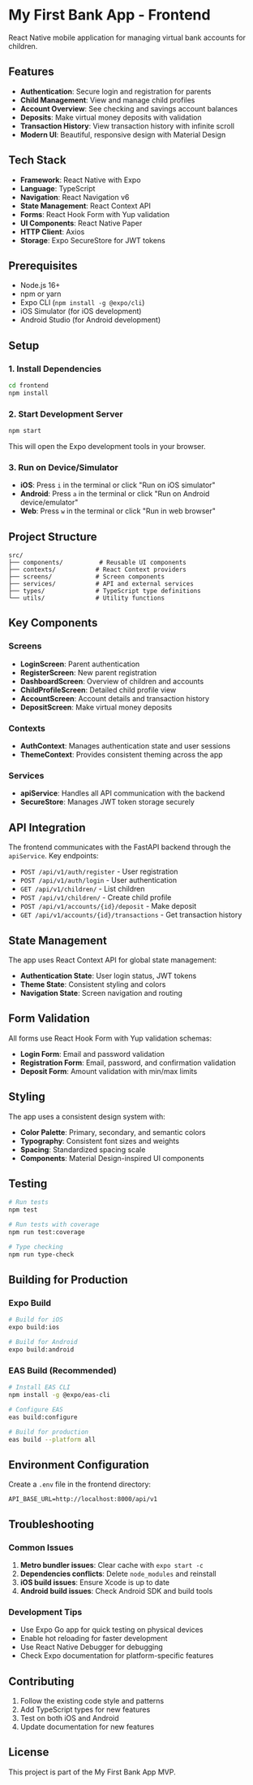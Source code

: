 # My First Bank App - Frontend

React Native mobile application for managing virtual bank accounts for children.

## Features

- **Authentication**: Secure login and registration for parents
- **Child Management**: View and manage child profiles
- **Account Overview**: See checking and savings account balances
- **Deposits**: Make virtual money deposits with validation
- **Transaction History**: View transaction history with infinite scroll
- **Modern UI**: Beautiful, responsive design with Material Design

## Tech Stack

- **Framework**: React Native with Expo
- **Language**: TypeScript
- **Navigation**: React Navigation v6
- **State Management**: React Context API
- **Forms**: React Hook Form with Yup validation
- **UI Components**: React Native Paper
- **HTTP Client**: Axios
- **Storage**: Expo SecureStore for JWT tokens

## Prerequisites

- Node.js 16+
- npm or yarn
- Expo CLI (`npm install -g @expo/cli`)
- iOS Simulator (for iOS development)
- Android Studio (for Android development)

## Setup

### 1. Install Dependencies

```bash
cd frontend
npm install
```

### 2. Start Development Server

```bash
npm start
```

This will open the Expo development tools in your browser.

### 3. Run on Device/Simulator

- **iOS**: Press `i` in the terminal or click "Run on iOS simulator"
- **Android**: Press `a` in the terminal or click "Run on Android device/emulator"
- **Web**: Press `w` in the terminal or click "Run in web browser"

## Project Structure

```
src/
├── components/          # Reusable UI components
├── contexts/           # React Context providers
├── screens/            # Screen components
├── services/           # API and external services
├── types/              # TypeScript type definitions
└── utils/              # Utility functions
```

## Key Components

### Screens

- **LoginScreen**: Parent authentication
- **RegisterScreen**: New parent registration
- **DashboardScreen**: Overview of children and accounts
- **ChildProfileScreen**: Detailed child profile view
- **AccountScreen**: Account details and transaction history
- **DepositScreen**: Make virtual money deposits

### Contexts

- **AuthContext**: Manages authentication state and user sessions
- **ThemeContext**: Provides consistent theming across the app

### Services

- **apiService**: Handles all API communication with the backend
- **SecureStore**: Manages JWT token storage securely

## API Integration

The frontend communicates with the FastAPI backend through the `apiService`. Key endpoints:

- `POST /api/v1/auth/register` - User registration
- `POST /api/v1/auth/login` - User authentication
- `GET /api/v1/children/` - List children
- `POST /api/v1/children/` - Create child profile
- `POST /api/v1/accounts/{id}/deposit` - Make deposit
- `GET /api/v1/accounts/{id}/transactions` - Get transaction history

## State Management

The app uses React Context API for global state management:

- **Authentication State**: User login status, JWT tokens
- **Theme State**: Consistent styling and colors
- **Navigation State**: Screen navigation and routing

## Form Validation

All forms use React Hook Form with Yup validation schemas:

- **Login Form**: Email and password validation
- **Registration Form**: Email, password, and confirmation validation
- **Deposit Form**: Amount validation with min/max limits

## Styling

The app uses a consistent design system with:

- **Color Palette**: Primary, secondary, and semantic colors
- **Typography**: Consistent font sizes and weights
- **Spacing**: Standardized spacing scale
- **Components**: Material Design-inspired UI components

## Testing

```bash
# Run tests
npm test

# Run tests with coverage
npm run test:coverage

# Type checking
npm run type-check
```

## Building for Production

### Expo Build

```bash
# Build for iOS
expo build:ios

# Build for Android
expo build:android
```

### EAS Build (Recommended)

```bash
# Install EAS CLI
npm install -g @expo/eas-cli

# Configure EAS
eas build:configure

# Build for production
eas build --platform all
```

## Environment Configuration

Create a `.env` file in the frontend directory:

```env
API_BASE_URL=http://localhost:8000/api/v1
```

## Troubleshooting

### Common Issues

1. **Metro bundler issues**: Clear cache with `expo start -c`
2. **Dependencies conflicts**: Delete `node_modules` and reinstall
3. **iOS build issues**: Ensure Xcode is up to date
4. **Android build issues**: Check Android SDK and build tools

### Development Tips

- Use Expo Go app for quick testing on physical devices
- Enable hot reloading for faster development
- Use React Native Debugger for debugging
- Check Expo documentation for platform-specific features

## Contributing

1. Follow the existing code style and patterns
2. Add TypeScript types for new features
3. Test on both iOS and Android
4. Update documentation for new features

## License

This project is part of the My First Bank App MVP.
